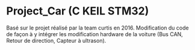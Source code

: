 # Project_Car (C KEIL STM32)
Basé sur le projet réalisé par la team curtis en 2016. Modification du code de façon à y intégrer les modification hardware de la voiture (Bus CAN, Retour de direction, Capteur à ultrason).
